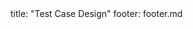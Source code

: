 <frontmatter>
title: "Test Case Design"
footer: footer.md
</frontmatter>

<include src="navbar.md" boilerplate />

<include src="container-inPage-asFlat.md" boilerplate />